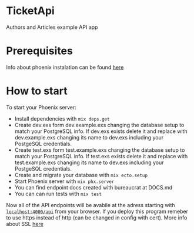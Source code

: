 # TicketApi

Authors and Articles example API app

# Prerequisites

Info about phoenix instalation can be found [here](https://phoenixframework.readme.io/docs/installation)

# How to start

To start your Phoenix server:

  * Install dependencies with `mix deps.get`
  * Create dev.exs form dev.example.exs changing the database setup to match your PostgreSQL info. If dev.exs exists delete it and replace with dev.example.exs changing its name to dev.exs including your PostgeSQL credentials.
  * Create test.exs form test.example.exs changing the database setup to match your PostgreSQL info. If test.exs exists delete it and replace with test.example.exs changing its name to dev.exs including your PostgeSQL credentials.
  * Create and migrate your database with `mix ecto.setup`
  * Start Phoenix server with `mix phx.server`
  * You can find endpoint docs created with bureaucrat at DOCS.md
  * You can can run tests with `mix test`

Now all of the API endpoints will be avabile at the adress starting with [`localhost:4000/api`](http://localhost:4000/api) from your browser.
If you deploy this program remeber to use https instead of http (can be changed in config with cert).
More info about SSL [here](https://phoenixframework.readme.io/docs/configuration-for-ssl)
